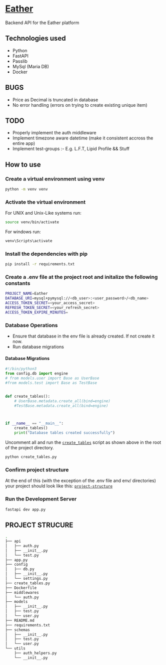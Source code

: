# [Eather](https://eather-iota.vercel.app)

Backend API for the Eather platform 

## Technologies used
- Python
- FastAPI
- Passlib
- MySql (Maria DB)
- Docker

## BUGS
- Price as Decimal is truncated in database
- No error handling (errors on trying to create existing unique item)

## TODO
- Properly implement the auth middleware
- Implement timezone aware datetime (make it consistent accross the entire app)
- Implement test-groups :- E.g. L.F.T, Lipid Profile && Stuff
## How to use

### Create a virtual environment using venv
```sh
python -m venv venv
```

### Activate the virtual environment
For UNIX and Unix-Like systems run:
```sh
source venv/bin/activate
```

For windows run:
```sh
venv\Scripts\activate
```

### Install the dependencies with pip
```sh
pip install -r requirements.txt
```

### Create a .env file at the project root and initalize the following constants
```sh
PROJECT_NAME=Eather
DATABASE_URI=mysql+pymysql://<db_user>:<user_password>/<db_name>
ACCESS_TOKEN_SECRET=<your_access_secret>
REFRESH_TOKEN_SECRET=<your_refresh_secret>
ACCESS_TOKEN_EXPIRE_MINUTES=
```

### Database Operations
- Ensure that database in the env file is already created. If not create it now.
- Run database migrations

#### Database Migrations
```py
#!/bin/python3
from config.db import engine
# from models.user import Base as UserBase
#from models.test import Base as TestBase


def create_tables():
    # UserBase.metadata.create_all(bind=engine)
    #TestBase.metadata.create_all(bind=engine)



if __name__ == "__main__":
    create_tables()
    print("Database tables created successfully")

```
Uncomment all and run the [`create_tables`](#database-migrations) script as shown above in the root of the project directory.

```sh
python create_tables.py
```

### Confirm project structure

At the end of this (with the exception of the .env file and env/ directories) your project should look like this: [`project-structure`](#project-strucure)
### Run the Development Server
```sh
fastapi dev app.py
```

## PROJECT STRUCURE
```sh
.
├── api
│   ├── auth.py
│   ├── __init__.py
│   └── test.py
├── app.py
├── config
│   ├── db.py
│   ├── __init__.py
│   └── settings.py
├── create_tables.py
├── Dockerfile
├── middlewares
│   └── auth.py
├── models
│   ├── __init__.py
│   ├── test.py
│   └── user.py
├── README.md
├── requirements.txt
├── schemas
│   ├── __init__.py
│   ├── test.py
│   └── user.py
└── utils
    ├── auth_helpers.py
    └── __init__.py
```

